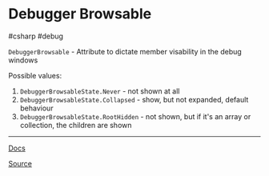 # Debugger Browsable
#csharp #debug 

`DebuggerBrowsable` - Attribute to dictate member visability in the debug windows

Possible values:
1. `DebuggerBrowsableState.Never` - not shown at all
2. `DebuggerBrowsableState.Collapsed` - show, but not expanded, default behaviour
3. `DebuggerBrowsableState.RootHidden` - not shown, but if it's an array or collection, the children are shown

---

[Docs](https://docs.microsoft.com/en-us/dotnet/api/system.diagnostics.debuggerbrowsableattribute?view=netcore-3.1)

[Source](https://devblogs.microsoft.com/visualstudio/7-hidden-gems-in-visual-studio-2017/)